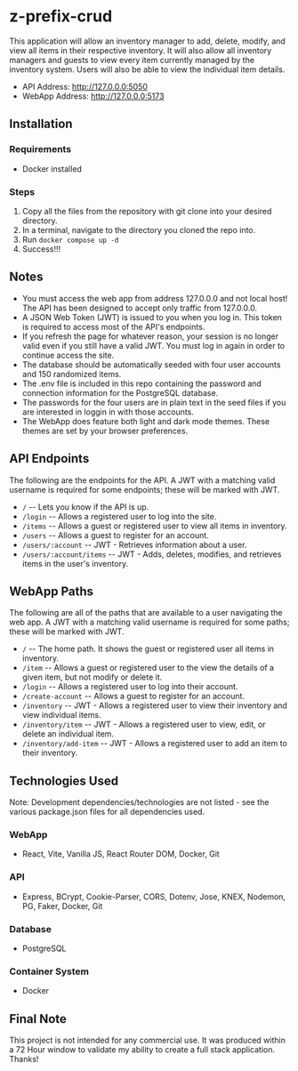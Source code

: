 # z-prefix-crud
This application will allow an inventory manager to add, delete, modify, and view all items in their respective inventory. It will also allow all inventory managers and guests to view every item currently managed by the inventory system. Users will also be able to view the individual item details.

- API Address: http://127.0.0.0:5050
- WebApp Address: http://127.0.0.0:5173

## Installation
### Requirements
- Docker installed

### Steps
1. Copy all the files from the repository with git clone into your desired directory.
2. In a terminal, navigate to the directory you cloned the repo into.
3. Run `docker compose up -d`
4. Success!!!

## Notes
- You must access the web app from address 127.0.0.0 and not local host! The API has been designed to accept only traffic from 127.0.0.0.
- A JSON Web Token (JWT) is issued to you when you log in. This token is required to access most of the API's endpoints.
- If you refresh the page for whatever reason, your session is no longer valid even if you still have a valid JWT. You must log in again in order to continue access the site.
- The database should be automatically seeded with four user accounts and 150 randomized items.
- The .env file is included in this repo containing the password and connection information for the PostgreSQL database.
- The passwords for the four users are in plain text in the seed files if you are interested in loggin in with those accounts.
- The WebApp does feature both light and dark mode themes. These themes are set by your browser preferences.

## API Endpoints
The following are the endpoints for the API. A JWT with a matching valid username is required for some endpoints; these will be marked with JWT.

- `/` -- Lets you know if the API is up.
- `/login` -- Allows a registered user to log into the site.
- `/items` -- Allows a guest or registered user to view all items in inventory.
- `/users` -- Allows a guest to register for an account.
- `/users/:account` -- JWT - Retrieves information about a user.
- `/users/:account/items` -- JWT - Adds, deletes, modifies, and retrieves items in the user's inventory.

## WebApp Paths
The following are all of the paths that are available to a user navigating the web app. A JWT with a matching valid username is required for some paths; these will be marked with JWT.

- `/` -- The home path. It shows the guest or registered user all items in inventory.
- `/item` -- Allows a guest or registered user to the view the details of a given item, but not modify or delete it.
- `/login` -- Allows a registered user to log into their account.
- `/create-account` -- Allows a guest to register for an account.
- `/inventory` -- JWT - Allows a registered user to view their inventory and view individual items.
- `/inventory/item` -- JWT - Allows a registered user to view, edit, or delete an individual item.
- `/inventory/add-item` -- JWT - Allows a registered user to add an item to their inventory.

## Technologies Used
Note: Development dependencies/technologies are not listed - see the various package.json files for all dependencies used.
### WebApp
- React, Vite, Vanilla JS, React Router DOM, Docker, Git
### API
- Express, BCrypt, Cookie-Parser, CORS, Dotenv, Jose, KNEX, Nodemon, PG, Faker, Docker, Git
### Database
- PostgreSQL
### Container System
- Docker

## Final Note
This project is not intended for any commercial use. It was produced within a 72 Hour window to validate my ability to create a full stack application. Thanks!